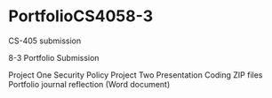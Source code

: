 # PortfolioCS4058-3
CS-405 submission

8-3 Portfolio Submission

Project One Security Policy
Project Two Presentation
Coding ZIP files
Portfolio journal reflection (Word document)
